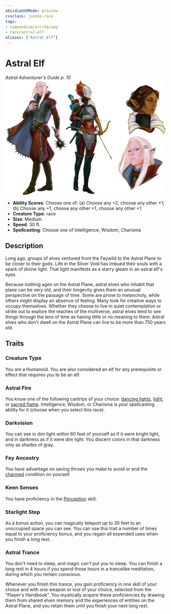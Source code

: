 ```yaml
---
obsidianUIMode: preview
cssclass: json5e-race
tags:
- compendium/src/5e/aag
- race/astral-elf
aliases: ["Astral Elf"]
---
```


# Astral Elf
*Astral Adventurer's Guide p. 10*
![](../../../assets/img/astral-elf.webp)  

- **Ability Scores**: Choose one of: (a) Choose any +2, choose any other +1; (b) Choose any +1, choose any other +1, choose any other +1
- **Creature Type**: race
- **Size**: Medium
- **Speed**: 30 ft.
- **Spellcasting**: Choose one of Intelligence, Wisdom, Charisma


## Description

Long ago, groups of elves ventured from the Feywild to the Astral Plane to be closer to their gods. Life in the Silver Void has imbued their souls with a spark of divine light. That light manifests as a starry gleam in an astral elf's eyes.

Because nothing ages on the Astral Plane, astral elves who inhabit that plane can be very old, and their longevity gives them an unusual perspective on the passage of time. Some are prone to melancholy, while others might display an absence of feeling. Many look for creative ways to occupy themselves. Whether they choose to live in quiet contemplation or strike out to explore the reaches of the multiverse, astral elves tend to see things through the lens of time as having little or no meaning to them. Astral elves who don't dwell on the Astral Plane can live to be more than 750 years old.


## Traits

### Creature Type

You are a Humanoid. You are also considered an elf for any prerequisite or effect that requires you to be an elf.

### Astral Fire

You know one of the following cantrips of your choice: [dancing lights](../../spells/dancing-lights.md#), [light](../../spells/light.md#), or [sacred flame](../../spells/sacred-flame.md#). Intelligence, Wisdom, or Charisma is your spellcasting ability for it (choose when you select this race).

### Darkvision

You can see in dim light within 60 feet of yourself as if it were bright light, and in darkness as if it were dim light. You discern colors in that darkness only as shades of gray.

### Fey Ancestry

You have advantage on saving throws you make to avoid or end the [charmed](../../../Rules%20&%20Options/5e%20Rules/conditions.md##charmed) condition on yourself.

### Keen Senses

You have proficiency in the [Perception](../../../Rules%20&%20Options/5e%20Rules/skills.md##Perception) skill.

### Starlight Step

As a bonus action, you can magically teleport up to 30 feet to an unoccupied space you can see. You can use this trait a number of times equal to your proficiency bonus, and you regain all expended uses when you finish a long rest.

### Astral Trance

You don't need to sleep, and magic can't put you to sleep. You can finish a long rest in 4 hours if you spend those hours in a trancelike meditation, during which you remain conscious.

Whenever you finish this trance, you gain proficiency in one skill of your choice and with one weapon or tool of your choice, selected from the "Player's Handbook". You mystically acquire these proficiencies by drawing them from shared elven memory and the experiences of entities on the Astral Plane, and you retain them until you finish your next long rest.